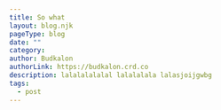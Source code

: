 ```yaml
---
title: So what
layout: blog.njk
pageType: blog
date: ""
category: 
author: Budkalon
authorLink: https://budkalon.crd.co
description: lalalalalalal lalalalala lalasjoijgwbg
tags:
  - post
---
```

